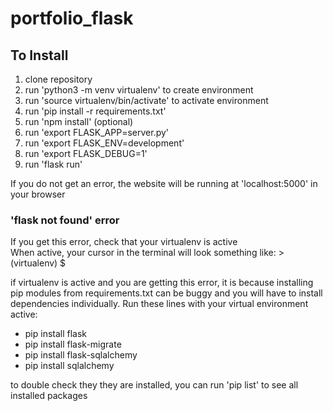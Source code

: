 # portfolio_flask

## To Install
1) clone repository
2) run 'python3 -m venv virtualenv' to create environment
3) run 'source virtualenv/bin/activate' to activate environment
4) run 'pip install -r requirements.txt'
5) run 'npm install' (optional)
6) run 'export FLASK_APP=server.py'
7) run 'export FLASK_ENV=development'
8) run 'export FLASK_DEBUG=1'
9) run 'flask run'

If you do not get an error, the website will be running at 'localhost:5000' in your browser

### 'flask not found' error
If you get this error, check that your virtualenv is active  
When active, your cursor in the terminal will look something like: >(virtualenv) $

if virtualenv is active and you are getting this error, it is because installing pip modules from requirements.txt can be buggy and you will have to install dependencies individually.  Run these lines with your virtual environment active:
- pip install flask
- pip install flask-migrate
- pip install flask-sqlalchemy
- pip install sqlalchemy

to double check they they are installed, you can run 'pip list' to see all installed packages
